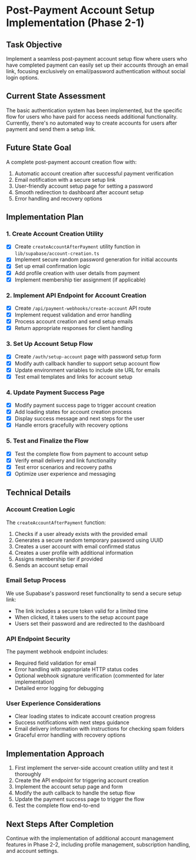 # Post-Payment Account Setup Implementation (Phase 2-1)

## Task Objective
Implement a seamless post-payment account setup flow where users who have completed payment can easily set up their accounts through an email link, focusing exclusively on email/password authentication without social login options.

## Current State Assessment
The basic authentication system has been implemented, but the specific flow for users who have paid for access needs additional functionality. Currently, there's no automated way to create accounts for users after payment and send them a setup link.

## Future State Goal
A complete post-payment account creation flow with:
1. Automatic account creation after successful payment verification
2. Email notification with a secure setup link
3. User-friendly account setup page for setting a password
4. Smooth redirection to dashboard after account setup
5. Error handling and recovery options

## Implementation Plan

### 1. Create Account Creation Utility
- [x] Create `createAccountAfterPayment` utility function in `lib/supabase/account-creation.ts`
- [x] Implement secure random password generation for initial accounts
- [x] Set up email confirmation logic
- [x] Add profile creation with user details from payment
- [x] Implement membership tier assignment (if applicable)

### 2. Implement API Endpoint for Account Creation
- [x] Create `/api/payment-webhooks/create-account` API route
- [x] Implement request validation and error handling
- [x] Process account creation and send setup emails
- [x] Return appropriate responses for client handling

### 3. Set Up Account Setup Flow
- [x] Create `/auth/setup-account` page with password setup form
- [x] Modify auth callback handler to support setup account flow
- [x] Update environment variables to include site URL for emails
- [x] Test email templates and links for account setup

### 4. Update Payment Success Page
- [x] Modify payment success page to trigger account creation
- [x] Add loading states for account creation process
- [x] Display success message and next steps for the user
- [x] Handle errors gracefully with recovery options

### 5. Test and Finalize the Flow
- [x] Test the complete flow from payment to account setup
- [x] Verify email delivery and link functionality
- [x] Test error scenarios and recovery paths
- [x] Optimize user experience and messaging

## Technical Details

### Account Creation Logic
The `createAccountAfterPayment` function:
1. Checks if a user already exists with the provided email
2. Generates a secure random temporary password using UUID
3. Creates a user account with email confirmed status
4. Creates a user profile with additional information
5. Assigns membership tier if provided
6. Sends an account setup email

### Email Setup Process
We use Supabase's password reset functionality to send a secure setup link:
- The link includes a secure token valid for a limited time
- When clicked, it takes users to the setup account page
- Users set their password and are redirected to the dashboard

### API Endpoint Security
The payment webhook endpoint includes:
- Required field validation for email
- Error handling with appropriate HTTP status codes
- Optional webhook signature verification (commented for later implementation)
- Detailed error logging for debugging

### User Experience Considerations
- Clear loading states to indicate account creation progress
- Success notifications with next steps guidance
- Email delivery information with instructions for checking spam folders
- Graceful error handling with recovery options

## Implementation Approach
1. First implement the server-side account creation utility and test it thoroughly
2. Create the API endpoint for triggering account creation
3. Implement the account setup page and form
4. Modify the auth callback to handle the setup flow
5. Update the payment success page to trigger the flow
6. Test the complete flow end-to-end

## Next Steps After Completion
Continue with the implementation of additional account management features in Phase 2-2, including profile management, subscription handling, and account settings. 